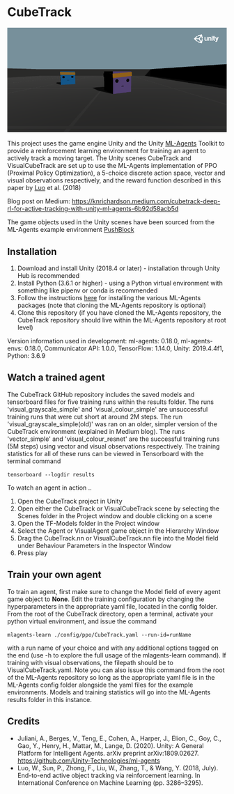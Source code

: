 # CubeTrack

![CubeTrack](Images/CubeTrack.png)

This project uses the game engine Unity and the Unity [ML-Agents](https://github.com/Unity-Technologies/ml-agents) Toolkit to provide a reinforcement learning environment for training an agent to actively track a moving target. The Unity scenes CubeTrack and VisualCubeTrack are set up to use the ML-Agents implementation of PPO (Proximal Policy Optimization), a 5-choice discrete action space, vector and visual observations respectively, and the reward function described in this paper by [Luo](http://proceedings.mlr.press/v80/luo18a/luo18a.pdf) et al. (2018)

Blog post on Medium: https://knrichardson.medium.com/cubetrack-deep-rl-for-active-tracking-with-unity-ml-agents-6b92d58acb5d

The game objects used in the Unity scenes have been sourced from the ML-Agents example environment [PushBlock](https://github.com/Unity-Technologies/ml-agents/tree/master/Project/Assets/ML-Agents/Examples)

## Installation 

1. Download and install Unity (2018.4 or later) - installation through Unity Hub is recommended
2. Install Python (3.6.1 or higher) - using a Python virtual environment with something like pipenv or conda is recommended
3. Follow the instructions [here](https://github.com/Unity-Technologies/ml-agents/blob/master/docs/Installation.md) for installing the various ML-Agents packages (note that cloning the ML-Agents repository is optional) 
4. Clone this repository (if you have cloned the ML-Agents repository, the CubeTrack repository should live within the ML-Agents repository at root level)

Version information used in development:
  ml-agents: 0.18.0,
  ml-agents-envs: 0.18.0,
  Communicator API: 1.0.0,
  TensorFlow: 1.14.0,
  Unity: 2019.4.4f1,
  Python: 3.6.9

## Watch a trained agent

The CubeTrack GitHub repository includes the saved models and tensorboard files for five training runs within the results folder. The runs 'visual_grayscale_simple' and 'visual_colour_simple' are unsuccessful training runs that were cut short at around 2M steps. The run 'visual_grayscale_simple(old)' was ran on an older, simpler version of the CubeTrack environment (explained in Medium blog). The runs 'vector_simple' and 'visual_colour_resnet' are the successful training runs (5M steps) using vector and visual observations respectively. The training statistics for all of these runs can be viewed in Tensorboard with the terminal command

```
tensorboard --logdir results
```

To watch an agent in action ..
1. Open the CubeTrack project in Unity
2. Open either the CubeTrack or VisualCubeTrack scene by selecting the Scenes folder in the Project window and double clicking on a scene
3. Open the TF-Models folder in the Project window
4. Select the Agent or VisualAgent game object in the Hierarchy Window
5. Drag the CubeTrack.nn or VisualCubeTrack.nn file into the Model field under Behaviour Parameters in the Inspector Window
6. Press play

## Train your own agent

To train an agent, first make sure to change the Model field of every agent game object to **None**. Edit the training configuration by changing the hyperparameters in the appropriate yaml file, located in the config folder. From the root of the CubeTrack directory, open a terminal, activate your python virtual environment, and issue the command

```
mlagents-learn ./config/ppo/CubeTrack.yaml --run-id=runName
```

with a run name of your choice and with any additional options tagged on the end (use -h to explore the full usage of the mlagents-learn command). If training with visual observations, the filepath should be to VisualCubeTrack.yaml. Note you can also issue this command from the root of the ML-Agents repository so long as the appropriate yaml file is in the ML-Agents config folder alongside the yaml files for the example environments. Models and training statistics will go into the ML-Agents results folder in this instance. 

## Credits

* Juliani, A., Berges, V., Teng, E., Cohen, A., Harper, J., Elion, C., Goy, C., Gao, Y., Henry, H., Mattar, M., Lange, D. (2020). Unity: A General Platform for Intelligent Agents. arXiv preprint arXiv:1809.02627. https://github.com/Unity-Technologies/ml-agents
* Luo, W., Sun, P., Zhong, F., Liu, W., Zhang, T., & Wang, Y. (2018, July). End-to-end active object tracking via reinforcement learning. In International Conference on Machine Learning (pp. 3286–3295).


